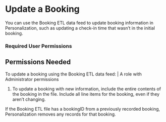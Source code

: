 

# Update a Booking

You can use the Booking ETL data feed to update booking information in
Personalization, such as updating a check-in time that wasn’t in the initial
booking.

### Required User Permissions

Permissions Needed  
---  
To update a booking using the Booking ETL data feed: | A role with Administrator permissions  
  
  1. To update a booking with new information, include the entire contents of the booking in the file. Include all line items for the booking, even if they aren’t changing.

If the Booking ETL file has a bookingID from a previously recorded booking,
Personalization removes any records for that booking.

